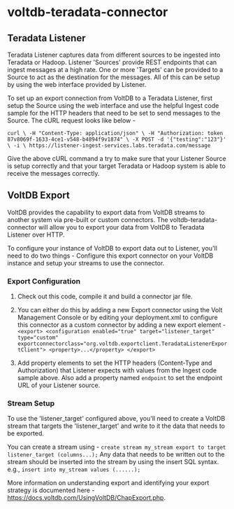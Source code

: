# voltdb-teradata-connector

## Teradata Listener
Teradata Listener captures data from different sources to be ingested into Teradata or Hadoop. Listener 'Sources' provide REST endpoints that can ingest messages at a high rate. One or more 'Targets' can be provided to a Source to act as the destination for the messages. All of this can be setup by using the web interface provided by Listener.

To set up an export connection from VoltDB to a Teradata Listener, first setup the Source using the web interface and use the helpful Ingest code sample for the HTTP headers that need to be set to send messages to the Source. The cURL request looks like below - 

`curl \
  -H "Content-Type: application/json" \
  -H "Authorization: token 87v8069f-1633-4ce1-v548-b4894f9v1874" \
  -X POST -d '{"testing":"123"}' \
  -i \
  https://listener-ingest-services.labs.teradata.com/message`
  
Give the above cURL command a try to make sure that your Listener Source is setup correctly and that your target Teradata or Hadoop system is able to receive the messages correctly.

## VoltDB Export
VoltDB provides the capability to export data from VoltDB streams to another system via pre-built or custom connectors. The voltdb-teradata-connector will allow you to export your data from VoltDB to Teradata Listener over HTTP. 

To configure your instance of VoltDB to export data out to Listener, you'll need to do two things - Configure this export connector on your VoltDB instance and setup your streams to use the connector.

### Export Configuration

1. Check out this code, compile it and build a connector jar file.
2. You can either do this by adding a new Export connector using the Volt Management Console or by editing your deployment.xml to configure this connector as a custom connector by adding a new export element - `<export>
        <configuration enabled="true" target="listener_target" type="custom" exportconnectorclass="org.voltdb.exportclient.TeradataListenerExportClient">
        <property>...</property>
</export>`

3. Add property elements to set the HTTP headers (Content-Type and Authorization) that Listener expects with values from the Ingest code sample above. Also add a property named `endpoint` to set the endpoint URL of your Listener source. 

### Stream Setup

To use the 'listener_target' configured above, you'll need to create a VoltDB stream that targets the 'listener_target' and write to it the data that needs to be exported. 

You can create a stream using - `create stream my_stream export to target listener_target (columns...);` Any data that needs to be written out to the stream should be inserted into the stream by using the insert SQL syntax. e.g., `insert into my_stream values (......);`

More information on understanding export and identifying your export strategy is documented here - https://docs.voltdb.com/UsingVoltDB/ChapExport.php.
